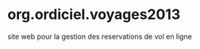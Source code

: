 org.ordiciel.voyages2013
========================

site web pour la gestion des reservations de vol en ligne

